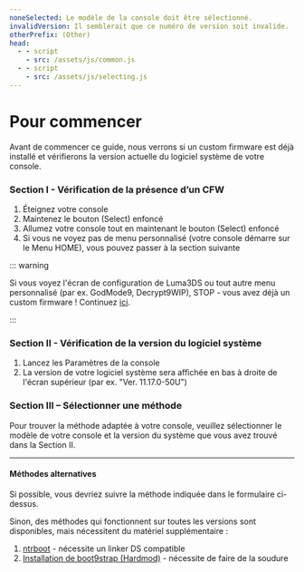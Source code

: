 ```yaml
---
noneSelected: Le modèle de la console doit être sélectionné.
invalidVersion: Il semblerait que ce numéro de version soit invalide.
otherPrefix: (Other)
head:
  - - script
    - src: /assets/js/common.js
  - - script
    - src: /assets/js/selecting.js
---
```


# Pour commencer

Avant de commencer ce guide, nous verrons si un custom firmware est déjà installé et vérifierons la version actuelle du logiciel système de votre console.

### Section I - Vérification de la présence d’un CFW

1. Éteignez votre console
2. Maintenez le bouton (Select) enfoncé
3. Allumez votre console tout en maintenant le bouton (Select) enfoncé
4. Si vous ne voyez pas de menu personnalisé (votre console démarre sur le Menu HOME), vous pouvez passer à la section suivante

::: warning

Si vous voyez l'écran de configuration de Luma3DS ou tout autre menu personnalisé (par ex. GodMode9, Decrypt9WIP), STOP - vous avez déjà un custom firmware ! Continuez [ici](checking-for-cfw#what-to-do-next).

:::

### Section II - Vérification de la version du logiciel système

1. Lancez les Paramètres de la console
2. La version de votre logiciel système sera affichée en bas à droite de l'écran supérieur (par ex. "Ver. 11.17.0-50U")

### Section III – Sélectionner une méthode

Pour trouver la méthode adaptée à votre console, veuillez sélectionner le modèle de votre console et la version du système que vous avez trouvé dans la Section II.

<!--@include: @/_internal/consoleVersionSelect.html -->

---

#### Méthodes alternatives

Si possible, vous devriez suivre la méthode indiquée dans le formulaire ci-dessus.

Sinon, des méthodes qui fonctionnent sur toutes les versions sont disponibles, mais nécessitent du matériel supplémentaire :

1. [ntrboot](ntrboot) - nécessite un linker DS compatible
2. [Installation de boot9strap (Hardmod)](installing-boot9strap-\(hardmod\)) - nécessite de faire de la soudure
